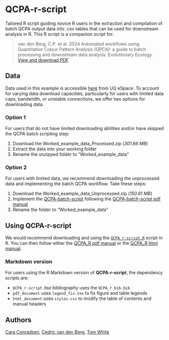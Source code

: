 # QCPA-r-script
Tailored R script guiding novice R users in the extraction and compilation of batch QCPA output data into .csv tables that can be used for downstream analysis in R.
This R script is a companion script for:
> van den Berg, C.P. et al. 2024 Automated workflows using Quantitative Colour Pattern Analysis (QPCA): a guide to batch processing and downstream data analysis. Evolutionary Ecology.
[View and download PDF](https://doi.org/10.1007/s10682-024-10291-7)

<!-- Original bioRXiv paper:
Check out the _bioRXiv_ [paper](https://doi.org/10.1101/2023.02.02.526788) associated with the first version of this script (_November 16, 2023_).-->
## Data
Data used in this example is accessible [here](https://doi.org/10.48610/3cdcc1f) from UQ eSpace. To account for varying data download capacities, particularly for users with limited data caps, bandwidth, or unstable connections, we offer two options for downloading data. 
### Option 1
For users that do not have limited downloading abilities and/or have skipped the QCPA batch scripting step:
1.	Download the Worked_example_data_Processed.zip (_301.66 MB_)
2.	Extract the data into your working folder
3.	Rename the unzipped folder to “Worked_example_data”
### Option 2
For users with limited data, we recommend downloading the unprocessed data and implementing the batch QCPA workflow. Take these steps:
1.	Download the Worked_example_data_Unprocessed.zip (_150.61 MB_)
2.	Implement the [QCPA-batch-script]( https://github.com/cedricvandenberg/QCPA-batch-script) following the [QCPA-batch-script pdf manual]( https://github.com/cedricvandenberg/QCPA-batch-script/blob/main/Manual%20v1.0.pdf)
3.	Rename the folder to “Worked_example_data”
## Using QCPA-r-script
We would recommend downloading and using the [`QCPA_r-script.R`](https://github.com/CaraConradsen/QCPA-r-script/blob/main/QCPA_r-script.R) script in R. You can then follow either the [QCPA_R pdf manual](https://github.com/CaraConradsen/QCPA-r-script/blob/gh-pages/QCPA_r-script.pdf) or the [QCPA_R html manual](https://caraconradsen.github.io/QCPA-r-script/QCPA_r-script.html). 
### Markdown version
For users using the R Markdown version of **QCPA-r-script**, the dependency scripts are:
* `QCPA_r-script.Rmd` bibliography uses the `QCPA_r_bib.bib`
* `pdf_document` uses `legend_fix.tex` to fix figure and table legends 
* `html_document` uses `styles.css` to modify the table of contents and manual headers

## Authors
[Cara Conradsen]( https://github.com/CaraConradsen), [Cedric van den Berg](https://github.com/cedricvandenberg), [Tom White]( https://github.com/thomased)
